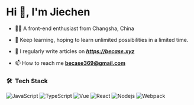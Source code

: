 <h1>Hi 👋, I'm Jiechen</h1>

- 👨‍💻 A front-end enthusiast from Changsha, China

- 🌱 Keep learning, hoping to learn unlimited possibilities in a limited time.

- 📝 I regularly write articles on _**https://becase.xyz**_

- 📫 How to reach me **becase369@gmail.com**

### 🛠 &nbsp;Tech Stack

![JavaScript](https://img.shields.io/badge/-JavaScript-%23F7DF1C?style=flat-square&logo=javascript&logoColor=000000&labelColor=%23F7DF1C&color=%23FFCE5A)
![TypeScript](https://img.shields.io/badge/-TypeScript-007ACC?style=flat-square&logo=typescript&logoColor=white)
![Vue](https://img.shields.io/badge/-Vue-333333?style=flat&logo=vue.js)
![React](https://img.shields.io/badge/-React-%23282C34?style=flat-square&logo=react)
![Nodejs](https://img.shields.io/badge/-Node.js-%23282C34?style=flat-square&logo=node.js)
![Webpack](https://img.shields.io/badge/-Webpack-%232C3A42?style=flat-square&logo=webpack)
